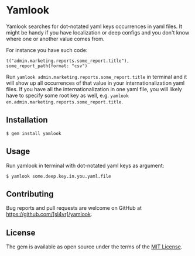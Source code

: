 # Yamlook

Yamlook searches for dot-notated yaml keys occurrences in yaml files. It might be handy if you have localization
or deep configs and you don't know where one or another value comes from.

For instance you have such code:
```
t("admin.marketing.reports.some_report.title"), some_report_path(format: "csv")
```
Run `yamlook admin.marketing.reports.some_report.title` in terminal and it will show up all occurrences of that value
in your internationalization yaml files. If you have all the internationalization in one yaml file, you will likely
have to specify some root key as well, e.g. `yamlook en.admin.marketing.reports.some_report.title`.

## Installation

```
$ gem install yamlook
```

## Usage

Run yamlook in terminal with dot-notated yaml keys as argument:
```
$ yamlook some.deep.key.in.you.yaml.file
```

## Contributing

Bug reports and pull requests are welcome on GitHub at https://github.com/[sl4vr]/yamlook.


## License

The gem is available as open source under the terms of the [MIT License](http://opensource.org/licenses/MIT).
